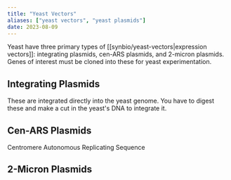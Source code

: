 ```yaml
---
title: "Yeast Vectors"
aliases: ["yeast vectors", "yeast plasmids"]
date: 2023-08-09
---
```

Yeast have three primary types of [[synbio/yeast-vectors|expression vectors]]: integrating plasmids, cen-ARS plasmids, and 2-micron plasmids. Genes of interest must be cloned into these for yeast experimentation.

## Integrating Plasmids
These are integrated directly into the yeast genome. You have to digest these and make a cut in the yeast's DNA to integrate it.

## Cen-ARS Plasmids
Centromere Autonomous Replicating Sequence

## 2-Micron Plasmids


[^Baghban]: Baghban, R., Farajnia, S., Rajabibazl, M., Ghasemi, Y., Mafi, A., Hoseinpoor, R., Rahbarnia, L., and Aria, M. (2019). Yeast Expression Systems: Overview and Recent Advances. Mol Biotechnol _61_, 365–384. [10.1007/s12033-019-00164-8](https://doi.org/10.1007/s12033-019-00164-8).